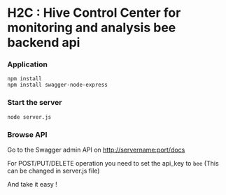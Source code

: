 #  H2C : Hive Control Center for monitoring and analysis bee backend api

### Application
```
npm install
npm install swagger-node-express
```

### Start the server
```
node server.js
```

### Browse API
Go to the Swagger admin API on [http://servername:port/docs](http://localhost:3300/docs) 

For POST/PUT/DELETE operation you need to set the api_key to `bee` (This can be changed in server.js file)

And take it easy !